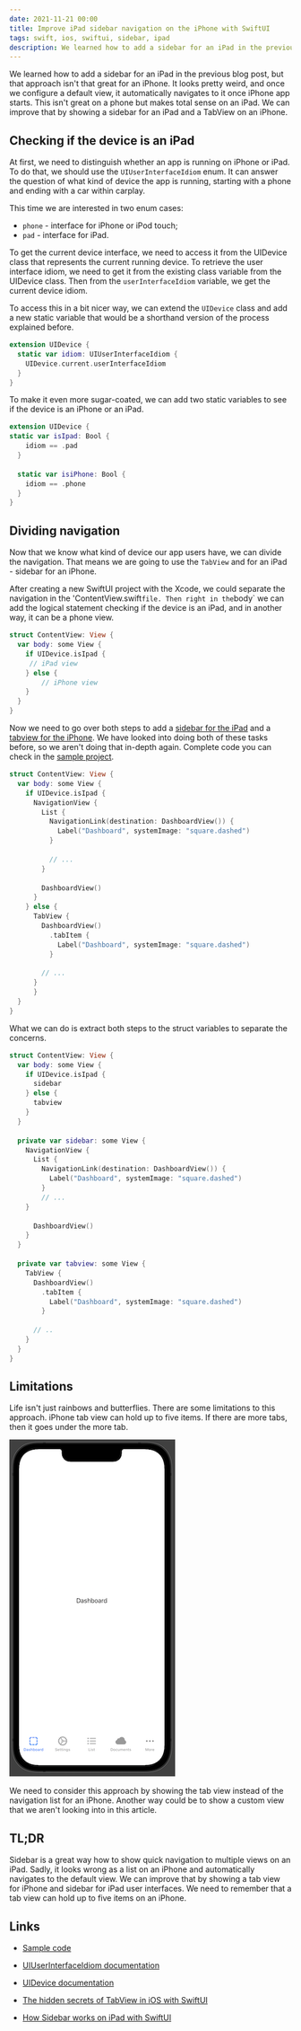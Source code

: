 ```yaml
---
date: 2021-11-21 00:00
title: Improve iPad sidebar navigation on the iPhone with SwiftUI
tags: swift, ios, swiftui, sidebar, ipad
description: We learned how to add a sidebar for an iPad in the previous blog post, but that approach isn't that great for an iPhone. It looks pretty weird, and once we configure a default view, it automatically navigates to it once iPhone app starts. This isn't great on a phone but makes total sense on an iPad. We can improve that by showing a sidebar for an iPad and a TabView on an iPhone.
---
```


We learned how to add a sidebar for an iPad in the previous blog post, but that approach isn't that great for an iPhone. It looks pretty weird, and once we configure a default view, it automatically navigates to it once iPhone app starts. This isn't great on a phone but makes total sense on an iPad. We can improve that by showing a sidebar for an iPad and a TabView on an iPhone.

## Checking if the device is an iPad

At first, we need to distinguish whether an app is running on iPhone or iPad. To do that, we should use the `UIUserInterfaceIdiom` enum. It can answer the question of what kind of device the app is running, starting with a phone and ending with a car within carplay.

This time we are interested in two enum cases:

* `phone` - interface for iPhone or iPod touch;
* `pad` - interface for iPad.

To get the current device interface, we need to access it from the UIDevice class that represents the current running device. To retrieve the user interface idiom, we need to get it from the existing class variable from the UIDevice class. Then from the `userInterfaceIdiom` variable, we get the current device idiom.

To access this in a bit nicer way, we can extend the `UIDevice` class and add a new static variable that would be a shorthand version of the process explained before.

```swift
extension UIDevice {
  static var idiom: UIUserInterfaceIdiom {
    UIDevice.current.userInterfaceIdiom
  }
}
```

To make it even more sugar-coated, we can add two static variables to see if the device is an iPhone or an iPad.

```swift
extension UIDevice {
static var isIpad: Bool {
    idiom == .pad
  }
  
  static var isiPhone: Bool {
    idiom == .phone
  }
}
```

## Dividing navigation

Now that we know what kind of device our app users have, we can divide the navigation. That means we are going to use the `TabView` and for an iPad - sidebar for an iPhone.

After creating a new SwiftUI project with the Xcode, we could separate the navigation in the 'ContentView.swift` file. Then right in the `body` we can add the logical statement checking if the device is an iPad, and in another way, it can be a phone view.

```swift
struct ContentView: View {
  var body: some View {
    if UIDevice.isIpad {
     // iPad view
    } else {
	    // iPhone view
    }
  }
}
```

Now we need to go over both steps to add a [sidebar for the iPad](https://kristaps.me/blog/swiftui-sidebar/) and a [tabview for the iPhone](https://kristaps.me/blog/swiftui-tabview/). We have looked into doing both of these tasks before, so we aren't doing that in-depth again. Complete code you can check in the [sample project](https://github.com/fassko/SwiftUITabViewSidebar).

```swift
struct ContentView: View {
  var body: some View {
    if UIDevice.isIpad {
      NavigationView {
        List {
          NavigationLink(destination: DashboardView()) {
            Label("Dashboard", systemImage: "square.dashed")
          }

          // ...
        }
      
        DashboardView()
      }
    } else {
      TabView {
        DashboardView()
          .tabItem {
            Label("Dashboard", systemImage: "square.dashed")
          }

        // ...
      }
	  }
  }
}
```

What we can do is extract both steps to the struct variables to separate the concerns.

```swift
struct ContentView: View {
  var body: some View {
    if UIDevice.isIpad {
      sidebar
    } else {
      tabview
    }
  }
  
  private var sidebar: some View {
    NavigationView {
      List {
        NavigationLink(destination: DashboardView()) {
          Label("Dashboard", systemImage: "square.dashed")
        }
        // ...
    }
      
      DashboardView()
    }
  }
  
  private var tabview: some View {
    TabView {
      DashboardView()
        .tabItem {
          Label("Dashboard", systemImage: "square.dashed")
        }

      // ..
    }
  }
}
```

## Limitations

Life isn't just rainbows and butterflies. There are some limitations to this approach. iPhone tab view can hold up to five items. If there are more tabs, then it goes under the more tab.

![iPhone TabView More tab](/assets/swiftui-sidebar-tabview/iphone-tabview-more.png)

We need to consider this approach by showing the tab view instead of the navigation list for an iPhone. Another way could be to show a custom view that we aren't looking into in this article.

## TL;DR

Sidebar is a great way how to show quick navigation to multiple views on an iPad. Sadly, it looks wrong as a list on an iPhone and automatically navigates to the default view. We can improve that by showing a tab view for iPhone and sidebar for iPad user interfaces.  We need to remember that a tab view can hold up to five items on an iPhone.

## Links

* [Sample code](https://github.com/fassko/SwiftUITabViewSidebar)

* [UIUserInterfaceIdiom documentation](https://developer.apple.com/documentation/uikit/uiuserinterfaceidiom)
* [UIDevice documentation](https://developer.apple.com/documentation/uikit/uidevice/)
* [The hidden secrets of TabView in iOS with SwiftUI](https://kristaps.me/blog/swiftui-tabview/)
* [How Sidebar works on iPad with SwiftUI](https://kristaps.me/blog/swiftui-sidebar/)